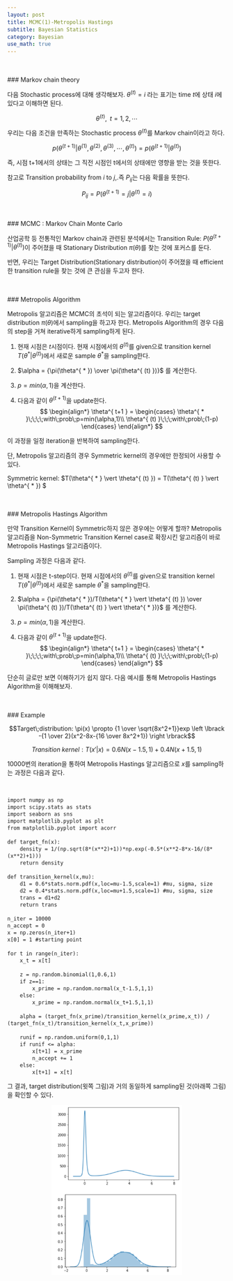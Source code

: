 ```yaml
---
layout: post
title: MCMC(1)-Metropolis Hastings
subtitle: Bayesian Statistics
category: Bayesian
use_math: true
---
```


<br>
<br>
### Markov chain theory

다음 Stochastic process에 대해 생각해보자. $\theta^{(t)} = i$ 라는 표기는 time $t$에 상태 $i$에 있다고 이해하면 된다.

$${\theta^{(t)},\;\;t=1,2,\cdots}$$

우리는 다음 조건을 만족하는 Stochastic process $\theta^{(t)}$를 Markov chain이라고 하다.

$$ p(\theta^{(t+1)} \vert \theta^{(1)},\theta^{(2)},\theta^{(3)},\cdots,\theta^{(t)}) = p(\theta^{(t+1)} \vert \theta^{(t)})$$

즉, 시점 t+1에서의 상태는 그 직전 시점인 t에서의 상태에만 영향을 받는 것을 뜻한다.

참고로 Transition probability from $i$ to $j$,.즉 $P_{ij}$는 다음 확률을 뜻한다.

$$P_{ij} = P(\theta^{(t+1)}=j \vert \theta^{(t)}=i)$$

<br>
<br>
### MCMC : Markov Chain Monte Carlo

산업공학 등 전통적인 Markov chain과 관련된 분석에서는 Transition Rule: $P(\theta^{(t+1)} \vert \theta^{(t)})$이 주어졌을 때 Stationary Distribution $\pi(\theta)$를 찾는 것에 포커스를 둔다.

반면, 우리는 Target Distribution(Stationary distribution)이 주어졌을 때 efficient한 transition rule을 찾는 것에 큰 관심을 두고자 한다.

<br>
<br>
### Metropolis Algorithm

Metropolis 알고리즘은 MCMC의 초석이 되는 알고리즘이다. 우리는 target distribution $\pi(\theta)$에서 sampling을 하고자 한다. Metropolis Algorithm의 경우 다음의 step을 거쳐 iterative하게 sampling하게 된다.

1. 현재 시점은 $t$시점이다. 현재 시점에서의 $\theta^{(t)}$를 given으로 transition kernel $T(\theta^{ * } \vert \theta^{ (t) })$에서 새로운 sample $\theta^{ * }$을 sampling한다.

2. $\alpha = {\pi(\theta^{ * }) \over \pi(\theta^{ (t) })}$ 를 계산한다.

3. $p = min(\alpha, 1)$을 계산한다.

4. 다음과 같이 $\theta^{ (t+1) }$을 update한다.
$$
\begin{align*}
\theta^{ t+1 } =
\begin{cases}
\theta^{ * }\;\;\;\;with\;prob\;p=min(\alpha,1)\\
\theta^{ (t) }\;\;\;with\;prob\;(1-p)
\end{cases}
\end{align*}
$$

이 과정을 일정 iteration을 반복하여 sampling한다.

단, Metropolis 알고리즘의 경우 Symmetric kernel의 경우에만 한정되어 사용할 수 있다.

Symmetric kernel: $T(\theta^{ * } \vert \theta^{ (t) }) = T(\theta^{ (t) } \vert \theta^{ * }) $


<br>
<br>
### Metropolis Hastings Algorithm

만약 Transition Kernel이 Symmetric하지 않은 경우에는 어떻게 할까? Metropolis 알고리즘을 Non-Symmetric Transition Kernel case로 확장시킨 알고리즘이 바로 Metropolis Hastings 알고리즘이다.

Sampling 과정은 다음과 같다.

1. 현재 시점은 t-step이다. 현재 시점에서의 $\theta^{(t)}$를 given으로 transition kernel $T(\theta^{ * } \vert \theta^{ (t) })$에서 새로운 sample $\theta^{ * }$을 sampling한다.

2. $\alpha = {\pi(\theta^{ * })/T(\theta^{ * } \vert \theta^{ (t) }) \over \pi(\theta^{ (t) })/T(\theta^{ (t) } \vert \theta^{ * })}$ 를 계산한다.

3. $p = min(\alpha, 1)$을 계산한다.

4. 다음과 같이 $\theta^{ (t+1) }$을 update한다.
$$
\begin{align*}
\theta^{ t+1 } =
\begin{cases}
\theta^{ * }\;\;\;\;with\;prob\;p=min(\alpha,1)\\
\theta^{ (t) }\;\;\;with\;prob\;(1-p)
\end{cases}
\end{align*}
$$

단순히 글로만 보면 이해하기가 쉽지 않다. 다음 예시를 통해 Metropolis Hastings Algorithm을 이해해보자.

<br>
<br>
### Example

$$Target\;distribution: \pi(x) \propto {1 \over \sqrt{8x^2+1}}exp \left \lbrack -{1 \over 2}(x^2-8x-{16 \over 8x^2+1}) \right \rbrack$$

$$Transition\;kernel:T(x' \vert x)=0.6N(x-1.5,1)+0.4N(x+1.5,1)$$

10000번의 iteration을 통하여 Metropolis Hastings 알고리즘으로 $x$를 sampling하는 과정은 다음과 같다.

<br>

```
import numpy as np
import scipy.stats as stats
import seaborn as sns
import matplotlib.pyplot as plt
from matplotlib.pyplot import acorr

def target_fn(x):
    density = 1/(np.sqrt(8*(x**2)+1))*np.exp(-0.5*(x**2-8*x-16/(8*(x**2)+1)))
    return density

def transition_kernel(x,mu):
    d1 = 0.6*stats.norm.pdf(x,loc=mu-1.5,scale=1) #mu, sigma, size
    d2 = 0.4*stats.norm.pdf(x,loc=mu+1.5,scale=1) #mu, sigma, size
    trans = d1+d2  
    return trans

n_iter = 10000
n_accept = 0
x = np.zeros(n_iter+1)
x[0] = 1 #starting point

for t in range(n_iter):
    x_t = x[t]

    z = np.random.binomial(1,0.6,1)  
    if z==1:
        x_prime = np.random.normal(x_t-1.5,1,1)
    else:
        x_prime = np.random.normal(x_t+1.5,1,1)

    alpha = (target_fn(x_prime)/transition_kernel(x_prime,x_t)) / (target_fn(x_t)/transition_kernel(x_t,x_prime))

    runif = np.random.uniform(0,1,1)
    if runif <= alpha:
        x[t+1] = x_prime
        n_accept += 1
    else:
        x[t+1] = x[t]
```

그 결과, target distribution(윗쪽 그림)과 거의 동일하게 sampling된 것(아래쪽 그림)을 확인할 수 있다.

<center><img src = '/post_img/191209/image1.png' width="300"/></center>


<br>
<br>
